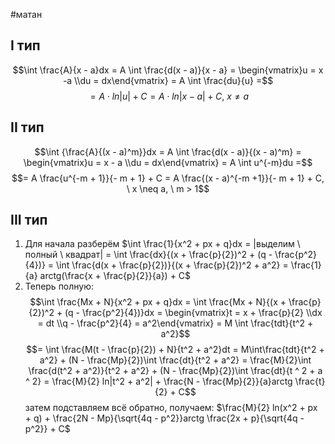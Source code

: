 #матан 
## I тип
$$\int \frac{A}{x - a}dx = A \int \frac{d(x - a)}{x - a} = \begin{vmatrix}u = x -a \\du = dx\end{vmatrix} = A \int \frac{du}{u} =$$
$$= A \cdot ln|u| + C = A \cdot ln|x - a| + C, \ x \neq a$$
## II тип
$$\int {\frac{A}{(x - a)^m}}dx = A \int \frac{d(x - a)}{(x - a)^m} = \begin{vmatrix}u = x - a \\du = dx\end{vmatrix} = A \int u^{-m}du =$$
$$= A \frac{u^{-m + 1}}{- m + 1} + C = A \frac{(x - a)^{-m +1}}{- m + 1} + C, \ x \neq a, \ m > 1$$
## III тип
1. Для начала разберём $\int \frac{1}{x^2 + px + q}dx = |выделим \ полный \ квадрат| = \int \frac{dx}{(x + \frac{p}{2})^2 + (q - \frac{p^2}{4})} = \int \frac{d(x + \frac{p}{2})}{(x + \frac{p}{2})^2 + a^2} = \frac{1}{a} arctg(\frac{x + \frac{p}{2}}{a}) + C$
2. Теперь полную: $$\int \frac{Mx + N}{x^2 + px + q}dx = \int \frac{Mx + N}{(x + \frac{p}{2})^2 + (q - \frac{p^2}{4})}dx = \begin{vmatrix}t = x + \frac{p}{2} \\dx = dt \\q - \frac{p^2}{4} = a^2\end{vmatrix} = M \int \frac{tdt}{t^2 + a^2}$$ $$= \int \frac{M(t - \frac{p}{2}) + N}{t^2 + a^2}dt = M\int\frac{tdt}{t^2 + a^2} + (N - \frac{Mp}{2})\int \frac{dt}{t^2 + a^2} = \frac{M}{2}\int \frac{d(t^2 + a^2)}{t^2 + a^2} + (N - \frac{Mp}{2})\int \frac{dt}{t ^ 2 + a ^ 2} = \frac{M}{2} ln|t^2 + a^2| + \frac{N - \frac{Mp}{2}}{a}arctg \frac{t}{2} + C$$ затем подставляем всё обратно, получаем: $\frac{M}{2} ln(x^2 + px + q) + \frac{2N - Mp}{\sqrt{4q - p^2}}arctg \frac{2x + p}{\sqrt{4q - p^2}} + C$